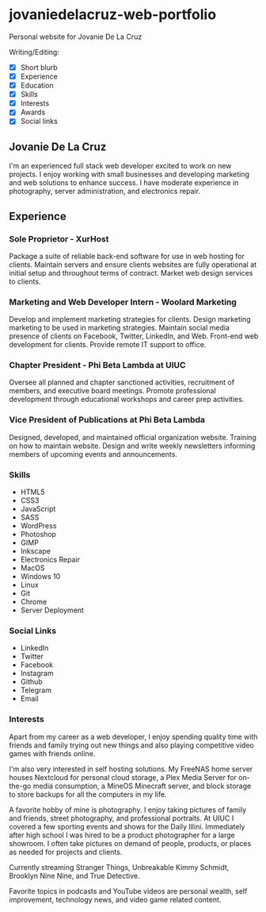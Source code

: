 # jovaniedelacruz-web-portfolio
 Personal website for Jovanie De La Cruz

Writing/Editing:

- [x] Short blurb
- [x] Experience
- [x] Education
- [x] Skills
- [x] Interests
- [x] Awards
- [x] Social links

## Jovanie De La Cruz

I'm an experienced full stack web developer excited to work on new projects. I enjoy working with small businesses and developing marketing and web solutions to enhance success. I have moderate experience in photography, server administration, and electronics repair.

## Experience

### Sole Proprietor - XurHost

Package a suite of reliable back-end software for use in web hosting for clients. Maintain servers and ensure clients websites are fully operational at initial setup and throughout terms of contract. Market web design services to clients.

### Marketing and Web Developer Intern - Woolard Marketing

Develop and implement marketing strategies for clients. Design marketing marketing to be used in marketing strategies. Maintain social media presence of clients on Facebook, Twitter, LinkedIn, and Web. Front-end web development for clients. Provide remote IT support to office.

### Chapter President - Phi Beta Lambda at UIUC

Oversee all planned and chapter sanctioned activities, recruitment of members, and executive board meetings. Promote professional development through educational workshops and career prep activities.

### Vice President of Publications at Phi Beta Lambda

Designed, developed, and maintained official organization website. Training on how to maintain website. Design and write weekly newsletters informing members of upcoming events and announcements.

### Skills

- HTML5
- CSS3
- JavaScript
- SASS
- WordPress
- Photoshop
- GIMP
- Inkscape
- Electronics Repair
- MacOS
- Windows 10
- Linux
- Git
- Chrome
- Server Deployment

### Social Links

- LinkedIn
- Twitter
- Facebook
- Instagram
- Github
- Telegram
- Email

### Interests

Apart from my career as a web developer, I enjoy spending quality time with friends and family trying out new things and also playing competitive video games with friends online.

I'm also very interested in self hosting solutions. My FreeNAS home server houses Nextcloud for personal cloud storage, a Plex Media Server for on-the-go media consumption, a MineOS Minecraft server, and block storage to store backups for all the computers in my life.

A favorite hobby of mine is photography. I enjoy taking pictures of family and friends, street photography, and professional portraits. At UIUC I covered a few sporting events and shows for the Daily Illini. Immediately after high school I was hired to be a product photographer for a large showroom.  I often take pictures on demand of people, products, or places as needed for projects and clients.

Currently streaming Stranger Things, Unbreakable Kimmy Schmidt, Brooklyn Nine Nine, and True Detective.

Favorite topics in podcasts and YouTube videos are personal wealth, self improvement, technology news, and video game related content.
